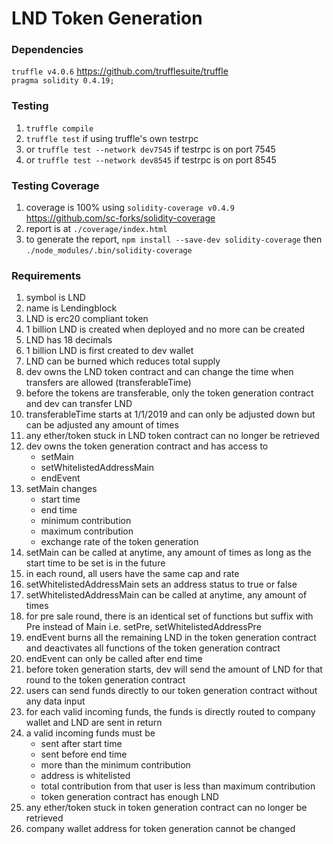 # LND Token Generation

### Dependencies

`truffle v4.0.6` https://github.com/trufflesuite/truffle  
`pragma solidity 0.4.19;`

### Testing

1. `truffle compile`
1. `truffle test` if using truffle's own testrpc
1. or `truffle test --network dev7545` if testrpc is on port 7545
1. or `truffle test --network dev8545` if testrpc is on port 8545

### Testing Coverage

1. coverage is 100% using `solidity-coverage v0.4.9` https://github.com/sc-forks/solidity-coverage
1. report is at `./coverage/index.html`
1. to generate the report, `npm install --save-dev solidity-coverage` then `./node_modules/.bin/solidity-coverage`

### Requirements

1.	symbol is LND
1.	name is Lendingblock
1.	LND is erc20 compliant token
1.	1 billion LND is created when deployed and no more can be created
1.	LND has 18 decimals
1.	1 billion LND is first created to dev wallet
1.	LND can be burned which reduces total supply
1.	dev owns the LND token contract and can change the time when transfers are allowed (transferableTime)
1.	before the tokens are transferable, only the token generation contract and dev can transfer LND
1.	transferableTime starts at 1/1/2019 and can only be adjusted down but can be adjusted any amount of times
1.	any ether/token stuck in LND token contract can no longer be retrieved
1.	dev owns the token generation contract and has access to
    - setMain
    - setWhitelistedAddressMain
    - endEvent
1.	setMain changes
    - start time
    - end time
    - minimum contribution
    - maximum contribution
    - exchange rate of the token generation
1.	setMain can be called at anytime, any amount of times as long as the start time to be set is in the future
1.	in each round, all users have the same cap and rate
1.	setWhitelistedAddressMain sets an address status to true or false
1.	setWhitelistedAddressMain can be called at anytime, any amount of times
1.	for pre sale round, there is an identical set of functions but suffix with Pre instead of Main i.e. setPre, setWhitelistedAddressPre
1.	endEvent burns all the remaining LND in the token generation contract and deactivates all functions of the token generation contract
1.	endEvent can only be called after end time
1.	before token generation starts, dev will send the amount of LND for that round to the token generation contract
1.	users can send funds directly to our token generation contract without any data input
1.	for each valid incoming funds, the funds is directly routed to company wallet and LND are sent in return
1.	a valid incoming funds must be
    - sent after start time
    - sent before end time
    - more than the minimum contribution
    - address is whitelisted
    - total contribution from that user is less than maximum contribution
    - token generation contract has enough LND
1.	any ether/token stuck in token generation contract can no longer be retrieved
1.	company wallet address for token generation cannot be changed
